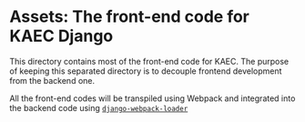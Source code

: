 # Assets: The front-end code for KAEC Django

This directory contains most of the front-end code for KAEC. The purpose of keeping this separated directory is to decouple frontend development from the backend one.

All the front-end codes will be transpiled using Webpack and integrated into the backend code using [`django-webpack-loader`](https://github.com/ezhome/django-webpack-loader)